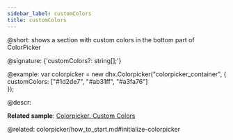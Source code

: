 ```yaml
---
sidebar_label: customColors
title: customColors
---          
```


@short: shows a section with custom colors in the bottom part of ColorPicker

@signature: {'customColors?: string[];'}

@example: 
var colorpicker = new dhx.Colorpicker("colorpicker_container", {
	customColors: ["#1d2de7", "#ab31ff", "#a3fa76"]					
});


@descr: 

**Related sample**: [Colorpicker. Custom Colors](https://snippet.dhtmlx.com/zf88vxd1)

@related: colorpicker/how_to_start.md#initialize-colorpicker
